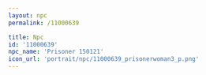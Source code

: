 ```yaml
---
layout: npc
permalink: /11000639

title: Npc
id: '11000639'
npc_name: 'Prisoner 150121'
icon_url: 'portrait/npc/11000639_prisonerwoman3_p.png'
---
```

